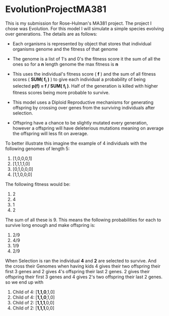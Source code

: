 # EvolutionProjectMA381
This is my submission for Rose-Hulman's MA381 project.
The project I chose was Evolution. For this model I will simulate a simple species evolving over generations. The details are as follows:

* Each organisms is represented by object that stores that individual organisms genome and the fitness of that genome

* The genome is a list of 1's and 0's the fitness score it the sum of all the ones so for a **n** length genome the max fitness is **n**
* This uses the individual's fitness score ( **f** ) and the sum of all fitness scores ( **SUM( f<sub>i</sub> )** ) to give each individual a probability of being selected **p(f) = f / SUM( f<sub>i</sub> )**. Half of the generation is killed with higher fitness scores being more probable to survive.
* This model uses a Diploid Reproductive mechanisms for generating offspring by crossing over genes from the surviving individuals after selection. 
* Offspring have a chance to be slightly mutated every generation, however a offspring will have deleterious mutations meaning on average the offspring will less fit on average. 

To better illustrate this imagine the example of 4 individuals with the following genomes of length 5:
 1. [1,0,0,0,1]
 2. [1,1,1,1,0]
 3. [0,1,0,0,0]
 4. [1,1,0,0,0]

 The following fitness would be:
 1. 2
 2. 4
 3. 1
 4. 2

The sum of all these is 9. This means the following probabilities for each to survive long enough and make offspring is:
1. 2/9
2. 4/9
3. 1/9
4. 2/9

When Selection is ran the individual **4** and **2** are selected to survive. And the cross their Genomes when having kids 4 gives their two offspring their first 3 genes and 2 gives 4's offspring their last 2 genes. 2 gives their offspring their first 3 genes and 4 gives 2's two offspring their last 2 genes. so we end up with

1. Child of 4: [**1,1,0**,1,0]
2. Child of 4: [**1,1,0**,1,0]
3. Child of 2: [**1,1,1**,0,0]
4. Child of 2: [**1,1,1**,0,0]